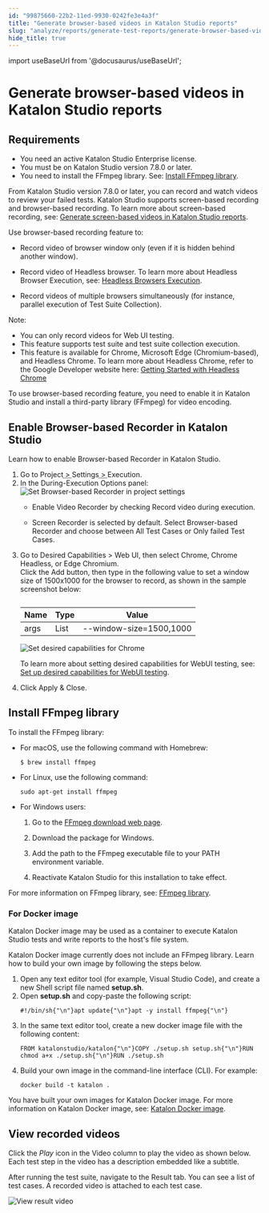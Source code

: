 ```yaml
---
id: "99875660-22b2-11ed-9930-0242fe3e4a3f"
title: "Generate browser-based videos in Katalon Studio reports"
slug: "analyze/reports/generate-test-reports/generate-browser-based-videos-in-katalon-studio-reports"
hide_title: true
---
```

import useBaseUrl from '@docusaurus/useBaseUrl';


# <a id="id" class="anchor_top_offset"/><a id="ariaid-title1" class="anchor_top_offset"/>Generate browser-based videos in <span xmlns="http://www.w3.org/1999/xhtml" className="ph">Katalon Studio</span>  reports


## Requirements

<div xmlns="http://www.w3.org/1999/xhtml" className="p"><ul className="ul"><li className="li">You need an active <span className="ph">Katalon Studio Enterprise</span> license.</li><li className="li">You must be on <span className="ph">Katalon Studio</span> version 7.8.0 or later.</li><li className="li">You need to install the FFmpeg library. See: <a className="xref" href="#id_2">Install FFmpeg library</a>.</li></ul></div>
<p xmlns="http://www.w3.org/1999/xhtml" className="p">From <span className="ph">Katalon Studio</span> version 7.8.0 or later, you can record and watch videos to review your failed tests. <span className="ph">Katalon Studio</span> supports screen-based recording and browser-based recording. To learn more about screen-based recording, see: <a className="xref" href="/docs/analyze/reports/generate-test-reports/generate-screen-based-videos-in-katalon-studio-reports">Generate screen-based videos in <span className="ph">Katalon Studio</span> reports</a>.</p> 
<div xmlns="http://www.w3.org/1999/xhtml" className="p">Use browser-based recording feature to:<ul className="ul"><li className="li"><p className="p">Record video of browser window only (even if it is hidden behind another window).</p></li><li className="li"><p className="p">Record video of Headless browser. To learn more about Headless Browser Execution, see: <a className="xref" href="/docs/execute/test-execution-with-katalon-studio/headless-browsers-execution-in-katalon-studio">Headless Browsers Execution</a>.</p> </li><li className="li"><p className="p"> Record videos of multiple browsers simultaneously (for instance, parallel execution of Test Suite Collection).</p></li></ul><div className="note note note_note"><span className="note__title">Note:</span> <ul className="ul"><li className="li">You can only record videos for Web UI testing.</li><li className="li">This feature supports test suite and test suite collection execution.</li><li className="li">This feature is available for Chrome, Microsoft Edge (Chromium-based), and Headless Chrome. To learn more about Headless Chrome, refer to the Google Developer website here: <a className="xref j-external-link" href="https://developers.google.com/web/updates/2017/04/headless-chrome" target="_blank">Getting Started with Headless Chrome</a></li></ul></div></div>
<p xmlns="http://www.w3.org/1999/xhtml" className="p">To use browser-based recording feature, you need to enable it in <span className="ph">Katalon Studio</span> and install a third-party library (FFmpeg) for video encoding.</p> 

## <a id="task-1628" class="anchor_top_offset"/>Enable Browser-based Recorder in <span xmlns="http://www.w3.org/1999/xhtml" className="ph">Katalon Studio</span> 

<section xmlns="http://www.w3.org/1999/xhtml" className="section context">Learn how to enable Browser-based Recorder in <span className="ph">Katalon Studio</span>.</section> 
<ol xmlns="http://www.w3.org/1999/xhtml" className="ol steps"><li className="li step stepexpand"><span className="ph cmd">Go to <span className="ph menucascade"><span className="ph uicontrol">Project</span><abbr title="and then"> &gt; </abbr><span className="ph uicontrol">Settings</span><abbr title="and then"> &gt; </abbr><span className="ph uicontrol">Execution</span></span>. </span></li><li className="li step stepexpand"><span className="ph cmd">In the <span className="ph uicontrol">During-Execution Options</span> panel:</span><div className="itemgroup stepresult">       <img className="image" width={700} src={useBaseUrl("/3c20ab10-9dec-11ed-998d-0242cfbc79b5.png")} alt="Set Browser-based Recorder in project settings" />                    <ul className="ul"><li className="li">           <p className="p">Enable Video Recorder by checking <span className="ph uicontrol">Record video during execution</span>.</p>         </li><li className="li">           <p className="p"><span className="ph uicontrol">Screen Recorder</span> is selected by default. Select <span className="ph uicontrol">Browser-based Recorder</span> and choose between <span className="ph uicontrol">All Test Cases</span> or <span className="ph uicontrol">Only failed Test Cases</span>.</p>         </li></ul>     </div></li><li className="li step stepexpand"><span className="ph cmd">Go to <span className="ph uicontrol">Desired Capabilities</span> &gt; <span className="ph uicontrol">Web UI</span>, then select <span className="ph uicontrol">Chrome</span>, <span className="ph uicontrol">Chrome Headless</span>, or <span className="ph uicontrol">Edge Chromium</span>.</span><div className="itemgroup stepresult">Click the <span className="ph uicontrol">Add</span> button, then type in the following value to set a window size of 1500x1000 for the browser to record, as shown in the sample screenshot below: <table className="table anchor_top_offset" id="task-1628__0acfa5d5-a119-4d31-87f2-56209161610c"><caption /><colgroup><col style={{width: '33.33333333333333%'}} /><col style={{width: '33.33333333333333%'}} /><col style={{width: '33.33333333333333%'}} /></colgroup><thead className="thead"><tr className><th className="entry anchor_top_offset" id="task-1628__0acfa5d5-a119-4d31-87f2-56209161610c__entry__1">Name</th><th className="entry anchor_top_offset" id="task-1628__0acfa5d5-a119-4d31-87f2-56209161610c__entry__2">Type</th><th className="entry anchor_top_offset" id="task-1628__0acfa5d5-a119-4d31-87f2-56209161610c__entry__3">Value</th></tr></thead><tbody className="tbody"><tr className><td className="entry" headers="task-1628__0acfa5d5-a119-4d31-87f2-56209161610c__entry__1 task-1628__0acfa5d5-a119-4d31-87f2-56209161610c__entry__2 task-1628__0acfa5d5-a119-4d31-87f2-56209161610c__entry__3 ">args</td><td className="entry" headers="task-1628__0acfa5d5-a119-4d31-87f2-56209161610c__entry__1 task-1628__0acfa5d5-a119-4d31-87f2-56209161610c__entry__2 task-1628__0acfa5d5-a119-4d31-87f2-56209161610c__entry__3 ">List</td><td className="entry" headers="task-1628__0acfa5d5-a119-4d31-87f2-56209161610c__entry__1 task-1628__0acfa5d5-a119-4d31-87f2-56209161610c__entry__2 task-1628__0acfa5d5-a119-4d31-87f2-56209161610c__entry__3 ">--window-size=1500,1000</td></tr></tbody></table><img className="image" width={700} src={useBaseUrl("/3c393c20-9dec-11ed-998d-0242cfbc79b5.png")} alt="Set desired capabilities for Chrome" /><p className="p">To learn more about setting desired capabilities for WebUI testing, see: <a className="xref" href="/docs/create-tests/manage-projects/project-settings/desired-capabilities/set-up-desired-capabilities-for-webui-testing-in-katalon-studio">Set up desired capabilities for WebUI testing</a>.</p></div></li><li className="li step stepexpand"><span className="ph cmd">Click <span className="ph uicontrol">Apply &amp; Close</span>.</span></li></ol> 

## <a id="id_2" class="anchor_top_offset"/>Install FFmpeg library

<div xmlns="http://www.w3.org/1999/xhtml" className="p">To install the FFmpeg library:<ul className="ul"><li className="li"><div className="p">For macOS, use the following command with Homebrew: <pre className="pre codeblock"><code>$ brew install ffmpeg</code></pre></div></li><li className="li"><div className="p">For Linux, use the following command: <pre className="pre codeblock"><code>sudo apt-get install ffmpeg</code></pre></div></li><li className="li"><div className="p">For Windows users: <ol className="ol"><li className="li"><p className="p">Go to the <a className="xref j-external-link" href="https://ffmpeg.org/download.html" target="_blank">FFmpeg download web page</a>.</p></li><li className="li"><p className="p">Download the package for Windows.</p></li><li className="li"><p className="p">Add the path to the FFmpeg executable file to your PATH environment variable.</p></li><li className="li"><p className="p">Reactivate <span className="ph">Katalon Studio</span> for this installation to take effect.</p></li></ol></div></li></ul></div>
<p xmlns="http://www.w3.org/1999/xhtml" className="p">For more information on FFmpeg library, see: <a className="xref j-external-link" href="https://ffmpeg.org/" target="_blank">FFmpeg library</a>.</p> 

### <a id="task-5317" class="anchor_top_offset"/>For Docker image

<p xmlns="http://www.w3.org/1999/xhtml" className="shortdesc">Katalon Docker image may be used as a container to execute <span className="ph">Katalon Studio</span> tests and write reports to the host's file system.</p> 
<section xmlns="http://www.w3.org/1999/xhtml" className="section context">Katalon Docker image currently does not include an FFmpeg library. Learn how to build your own image by following the  steps below.</section> 
<ol xmlns="http://www.w3.org/1999/xhtml" className="ol steps"><li className="li step stepexpand"><span className="ph cmd">Open any text editor tool (for example, Visual Studio Code), and create a new Shell script file named <strong className="ph b">setup.sh</strong>.</span></li><li className="li step stepexpand"><span className="ph cmd">Open <strong className="ph b">setup.sh</strong> and copy-paste the following script:</span><div className="itemgroup stepxmp">       <pre className="pre codeblock"><code>#!/bin/sh{"\n"}apt update{"\n"}apt -y install ffmpeg{"\n"}</code></pre>     </div></li><li className="li step stepexpand"><span className="ph cmd">In the same text editor tool, create a new docker image file with the following content:</span><div className="itemgroup stepxmp"><pre className="pre codeblock"><code>FROM katalonstudio/katalon{"\n"}COPY ./setup.sh setup.sh{"\n"}RUN chmod a+x ./setup.sh{"\n"}RUN ./setup.sh</code></pre></div></li><li className="li step stepexpand"><span className="ph cmd">Build your own image in the command-line interface (CLI). For example:</span><div className="itemgroup stepxmp">       <pre className="pre codeblock"><code>docker build -t katalon .</code></pre>     </div></li></ol> 
<section xmlns="http://www.w3.org/1999/xhtml" className="section result">You have built your own images for Katalon Docker image. For more information on Katalon Docker image, see: <a className="xref" href="#">Katalon Docker image</a>.</section> 

## <a id="concept-6849" class="anchor_top_offset"/>View recorded videos

<p xmlns="http://www.w3.org/1999/xhtml" className="p">Click the <em className="ph i">Play</em> icon in the <span className="ph uicontrol">Video</span> column to play the video as shown below. Each test step in the video has a description embedded like a subtitle.</p> 
<p xmlns="http://www.w3.org/1999/xhtml" className="p">After running the test suite, navigate to the <span className="ph uicontrol">Result</span> tab. You can see a list of test cases. A recorded video is attached to each test case.</p> 
<p xmlns="http://www.w3.org/1999/xhtml" className="p"><img className="image" width={700} src={useBaseUrl("/3c12c860-9dec-11ed-998d-0242cfbc79b5.png")} alt="View result video" /></p> 
